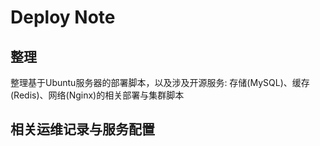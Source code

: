 # Deploy Note

## 整理

整理基于Ubuntu服务器的部署脚本，以及涉及开源服务: 存储(MySQL)、缓存(Redis)、网络(Nginx)的相关部署与集群脚本

## 相关运维记录与服务配置

